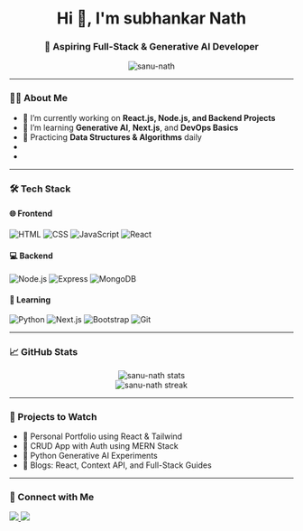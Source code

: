 <h1 align="center">Hi 👋, I'm subhankar Nath</h1>
<h3 align="center">🚀 Aspiring Full-Stack & Generative AI Developer</h3>

<p align="center">
  <img src="https://komarev.com/ghpvc/?username=sanu-nath&label=Profile%20views&color=0e75b6&style=flat" alt="sanu-nath" />
</p>

---

### 👨‍💻 About Me

- 🔭 I’m currently working on **React.js, Node.js, and Backend Projects**
- 🌱 I’m learning **Generative AI**, **Next.js**, and **DevOps Basics**
- 🧠 Practicing **Data Structures & Algorithms** daily
-
- 

---

### 🛠️ Tech Stack

#### 🌐 Frontend
![HTML](https://img.shields.io/badge/HTML5-E34F26?style=flat&logo=html5&logoColor=white)
![CSS](https://img.shields.io/badge/CSS3-1572B6?style=flat&logo=css3&logoColor=white)
![JavaScript](https://img.shields.io/badge/JavaScript-F7DF1E?style=flat&logo=javascript&logoColor=black)
![React](https://img.shields.io/badge/React-20232A?style=flat&logo=react&logoColor=61DAFB)

#### 💻 Backend
![Node.js](https://img.shields.io/badge/Node.js-339933?style=flat&logo=nodedotjs&logoColor=white)
![Express](https://img.shields.io/badge/Express.js-000000?style=flat&logo=express&logoColor=white)
![MongoDB](https://img.shields.io/badge/MongoDB-4EA94B?style=flat&logo=mongodb&logoColor=white)

#### 🧠 Learning
![Python](https://img.shields.io/badge/Python-3776AB?style=flat&logo=python&logoColor=white)
![Next.js](https://img.shields.io/badge/Next.js-000000?style=flat&logo=nextdotjs&logoColor=white)
![Bootstrap](https://img.shields.io/badge/Bootstrap-563D7C?style=flat&logo=bootstrap&logoColor=white)
![Git](https://img.shields.io/badge/Git-F05032?style=flat&logo=git&logoColor=white)

---

### 📈 GitHub Stats

<p align="center">
  <img src="https://github-readme-stats.vercel.app/api?username=sanu-nath&show_icons=true&theme=radical" alt="sanu-nath stats" />
  <br />
  <img src="https://github-readme-streak-stats.herokuapp.com/?user=sanu-nath&theme=radical" alt="sanu-nath streak" />
</p>

---

### 🧠 Projects to Watch
- 📌 Personal Portfolio using React & Tailwind
- 📌 CRUD App with Auth using MERN Stack
- 📌 Python Generative AI Experiments
- 📌 Blogs: React, Context API, and Full-Stack Guides

---

### 🔗 Connect with Me

<p align="left">
  <a href="https://linkedin.com/in/sanu-nath" target="_blank">
    <img src="https://img.shields.io/badge/LinkedIn-blue?style=flat&logo=linkedin&logoColor=white" />
  </a>
  <a href="mailto:sanunath123@gmail.com" target="_blank">
    <img src="https://img.shields.io/badge/Gmail-D14836?style=flat&logo=gmail&logoColor=white" />
  </a>
</p>
